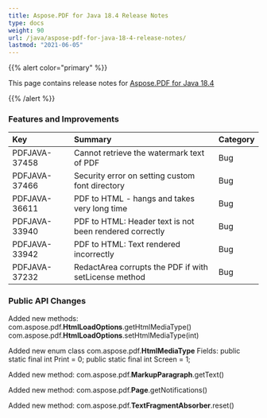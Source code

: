 ```yaml
---
title: Aspose.PDF for Java 18.4 Release Notes
type: docs
weight: 90
url: /java/aspose-pdf-for-java-18-4-release-notes/
lastmod: "2021-06-05"
---
```


{{% alert color="primary" %}}

This page contains release notes for [Aspose.PDF for Java 18.4](https://repository.aspose.com/webapp/#/artifacts/browse/tree/General/repo/com/aspose/aspose-pdf/18.4)

{{% /alert %}}
### **Features and Improvements**

|**Key**|**Summary**|**Category**|
| :- | :- | :- |
|PDFJAVA-37458|Cannot retrieve the watermark text of PDF|Bug|
|PDFJAVA-37466|Security error on setting custom font directory|Bug|
|PDFJAVA-36611|PDF to HTML - hangs and takes very long time|Bug|
|PDFJAVA-33940|PDF to HTML: Header text is not been rendered correctly|Bug|
|PDFJAVA-33942|PDF to HTML: Text rendered incorrectly|Bug|
|PDFJAVA-37232|RedactArea corrupts the PDF if with setLicense method|Bug|
### **Public API Changes**
Added new methods:
com.aspose.pdf.**HtmlLoadOptions**.getHtmlMediaType()
com.aspose.pdf.**HtmlLoadOptions**.setHtmlMediaType(int)

Added new enum class com.aspose.pdf.**HtmlMediaType**
Fields:
public static final int Print = 0;
public static final int Screen = 1;

Added new method:
com.aspose.pdf.**MarkupParagraph**.getText()

Added new method:
com.aspose.pdf.**Page**.getNotifications()

Added new method:
com.aspose.pdf.**TextFragmentAbsorber**.reset()
